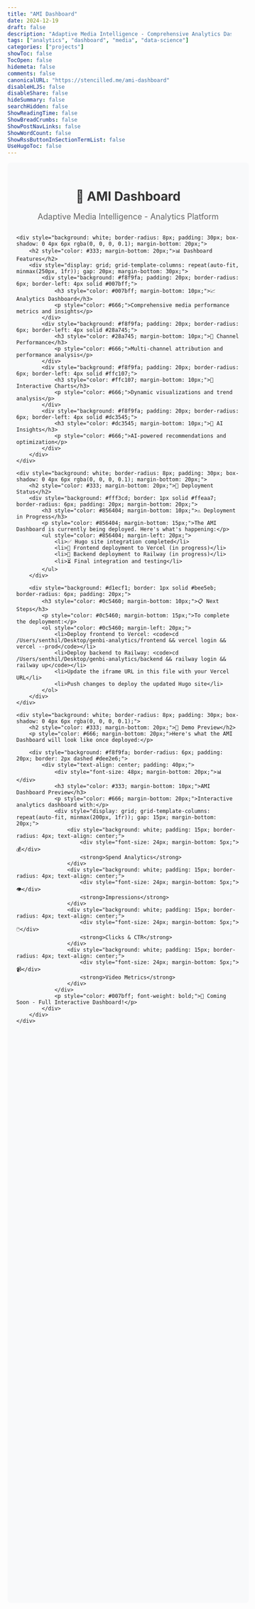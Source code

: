 ```yaml
---
title: "AMI Dashboard"
date: 2024-12-19
draft: false
description: "Adaptive Media Intelligence - Comprehensive Analytics Dashboard"
tags: ["analytics", "dashboard", "media", "data-science"]
categories: ["projects"]
showToc: false
TocOpen: false
hidemeta: false
comments: false
canonicalURL: "https://stencilled.me/ami-dashboard"
disableHLJS: false
disableShare: false
hideSummary: false
searchHidden: false
ShowReadingTime: false
ShowBreadCrumbs: false
ShowPostNavLinks: false
ShowWordCount: false
ShowRssButtonInSectionTermList: false
UseHugoToc: false
---
```


<div id="ami-dashboard-container" style="width: 100%; min-height: 80vh; padding: 20px; background: #f8f9fa; border-radius: 8px;">
    <div style="text-align: center; margin-bottom: 30px;">
        <h1 style="color: #333; margin-bottom: 10px;">🚀 AMI Dashboard</h1>
        <p style="color: #666; font-size: 18px;">Adaptive Media Intelligence - Analytics Platform</p>
    </div>
    
    <div style="background: white; border-radius: 8px; padding: 30px; box-shadow: 0 4px 6px rgba(0, 0, 0, 0.1); margin-bottom: 20px;">
        <h2 style="color: #333; margin-bottom: 20px;">📊 Dashboard Features</h2>
        <div style="display: grid; grid-template-columns: repeat(auto-fit, minmax(250px, 1fr)); gap: 20px; margin-bottom: 30px;">
            <div style="background: #f8f9fa; padding: 20px; border-radius: 6px; border-left: 4px solid #007bff;">
                <h3 style="color: #007bff; margin-bottom: 10px;">📈 Analytics Dashboard</h3>
                <p style="color: #666;">Comprehensive media performance metrics and insights</p>
            </div>
            <div style="background: #f8f9fa; padding: 20px; border-radius: 6px; border-left: 4px solid #28a745;">
                <h3 style="color: #28a745; margin-bottom: 10px;">🎯 Channel Performance</h3>
                <p style="color: #666;">Multi-channel attribution and performance analysis</p>
            </div>
            <div style="background: #f8f9fa; padding: 20px; border-radius: 6px; border-left: 4px solid #ffc107;">
                <h3 style="color: #ffc107; margin-bottom: 10px;">📱 Interactive Charts</h3>
                <p style="color: #666;">Dynamic visualizations and trend analysis</p>
            </div>
            <div style="background: #f8f9fa; padding: 20px; border-radius: 6px; border-left: 4px solid #dc3545;">
                <h3 style="color: #dc3545; margin-bottom: 10px;">🤖 AI Insights</h3>
                <p style="color: #666;">AI-powered recommendations and optimization</p>
            </div>
        </div>
    </div>
    
    <div style="background: white; border-radius: 8px; padding: 30px; box-shadow: 0 4px 6px rgba(0, 0, 0, 0.1); margin-bottom: 20px;">
        <h2 style="color: #333; margin-bottom: 20px;">🔧 Deployment Status</h2>
        <div style="background: #fff3cd; border: 1px solid #ffeaa7; border-radius: 6px; padding: 20px; margin-bottom: 20px;">
            <h3 style="color: #856404; margin-bottom: 10px;">⚠️ Deployment in Progress</h3>
            <p style="color: #856404; margin-bottom: 15px;">The AMI Dashboard is currently being deployed. Here's what's happening:</p>
            <ul style="color: #856404; margin-left: 20px;">
                <li>✅ Hugo site integration completed</li>
                <li>🔄 Frontend deployment to Vercel (in progress)</li>
                <li>🔄 Backend deployment to Railway (in progress)</li>
                <li>⏳ Final integration and testing</li>
            </ul>
        </div>
        
        <div style="background: #d1ecf1; border: 1px solid #bee5eb; border-radius: 6px; padding: 20px;">
            <h3 style="color: #0c5460; margin-bottom: 10px;">📋 Next Steps</h3>
            <p style="color: #0c5460; margin-bottom: 15px;">To complete the deployment:</p>
            <ol style="color: #0c5460; margin-left: 20px;">
                <li>Deploy frontend to Vercel: <code>cd /Users/senthil/Desktop/genbi-analytics/frontend && vercel login && vercel --prod</code></li>
                <li>Deploy backend to Railway: <code>cd /Users/senthil/Desktop/genbi-analytics/backend && railway login && railway up</code></li>
                <li>Update the iframe URL in this file with your Vercel URL</li>
                <li>Push changes to deploy the updated Hugo site</li>
            </ol>
        </div>
    </div>
    
    <div style="background: white; border-radius: 8px; padding: 30px; box-shadow: 0 4px 6px rgba(0, 0, 0, 0.1);">
        <h2 style="color: #333; margin-bottom: 20px;">🎯 Demo Preview</h2>
        <p style="color: #666; margin-bottom: 20px;">Here's what the AMI Dashboard will look like once deployed:</p>
        
        <div style="background: #f8f9fa; border-radius: 6px; padding: 20px; border: 2px dashed #dee2e6;">
            <div style="text-align: center; padding: 40px;">
                <div style="font-size: 48px; margin-bottom: 20px;">📊</div>
                <h3 style="color: #333; margin-bottom: 10px;">AMI Dashboard Preview</h3>
                <p style="color: #666; margin-bottom: 20px;">Interactive analytics dashboard with:</p>
                <div style="display: grid; grid-template-columns: repeat(auto-fit, minmax(200px, 1fr)); gap: 15px; margin-bottom: 20px;">
                    <div style="background: white; padding: 15px; border-radius: 4px; text-align: center;">
                        <div style="font-size: 24px; margin-bottom: 5px;">💰</div>
                        <strong>Spend Analytics</strong>
                    </div>
                    <div style="background: white; padding: 15px; border-radius: 4px; text-align: center;">
                        <div style="font-size: 24px; margin-bottom: 5px;">👁️</div>
                        <strong>Impressions</strong>
                    </div>
                    <div style="background: white; padding: 15px; border-radius: 4px; text-align: center;">
                        <div style="font-size: 24px; margin-bottom: 5px;">🖱️</div>
                        <strong>Clicks & CTR</strong>
                    </div>
                    <div style="background: white; padding: 15px; border-radius: 4px; text-align: center;">
                        <div style="font-size: 24px; margin-bottom: 5px;">📹</div>
                        <strong>Video Metrics</strong>
                    </div>
                </div>
                <p style="color: #007bff; font-weight: bold;">🚀 Coming Soon - Full Interactive Dashboard!</p>
            </div>
        </div>
    </div>
</div>

<style>
/* Custom styles for the dashboard page */
#ami-dashboard-container {
    margin: 0;
    padding: 0;
    background: #f8f9fa;
}

/* Responsive design */
@media (max-width: 768px) {
    #ami-dashboard-container {
        padding: 10px;
    }
    
    .grid {
        grid-template-columns: 1fr;
    }
}
</style> 
